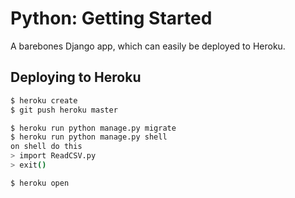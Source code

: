 # Python: Getting Started

A barebones Django app, which can easily be deployed to Heroku.


## Deploying to Heroku

```sh
$ heroku create
$ git push heroku master

$ heroku run python manage.py migrate
$ heroku run python manage.py shell
on shell do this  
> import ReadCSV.py
> exit()

$ heroku open
```
